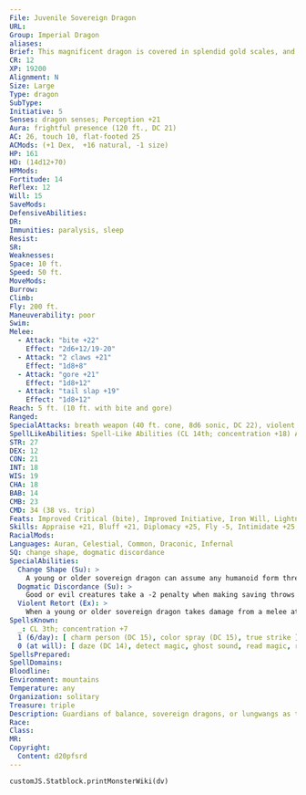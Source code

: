 ```yaml
---
File: Juvenile Sovereign Dragon
URL: 
Group: Imperial Dragon
aliases: 
Brief: This magnificent dragon is covered in splendid gold scales, and horns jut from its head like a crown.
CR: 12
XP: 19200
Alignment: N
Size: Large
Type: dragon
SubType: 
Initiative: 5
Senses: dragon senses; Perception +21
Aura: frightful presence (120 ft., DC 21)
AC: 26, touch 10, flat-footed 25
ACMods: (+1 Dex,  +16 natural, -1 size)
HP: 161
HD: (14d12+70)
HPMods: 
Fortitude: 14
Reflex: 12
Will: 15
SaveMods: 
DefensiveAbilities: 
DR: 
Immunities: paralysis, sleep
Resist: 
SR: 
Weaknesses: 
Space: 10 ft.
Speed: 50 ft.
MoveMods: 
Burrow: 
Climb: 
Fly: 200 ft.
Maneuverability: poor
Swim: 
Melee: 
  - Attack: "bite +22"
    Effect: "2d6+12/19-20"
  - Attack: "2 claws +21"
    Effect: "1d8+8"
  - Attack: "gore +21"
    Effect: "1d8+12"
  - Attack: "tail slap +19"
    Effect: "1d8+12"
Reach: 5 ft. (10 ft. with bite and gore)
Ranged: 
SpecialAttacks: breath weapon (40 ft. cone, 8d6 sonic, DC 22), violent retort
SpellLikeAbilities: Spell-Like Abilities (CL 14th; concentration +18) At will-calm emotions (DC 16), detect evil/good
STR: 27
DEX: 12
CON: 21
INT: 18
WIS: 19
CHA: 18
BAB: 14
CMB: 23
CMD: 34 (38 vs. trip)
Feats: Improved Critical (bite), Improved Initiative, Iron Will, Lightning Reflexes, Multiattack, Persuasive, Weapon Focus (bite)
Skills: Appraise +21, Bluff +21, Diplomacy +25, Fly -5, Intimidate +25, Knowledge (arcana) +21, Knowledge (history) +21, Knowledge (nobility) +21, Perception +21, Sense Motive +21, Spellcraft +21
RacialMods: 
Languages: Auran, Celestial, Common, Draconic, Infernal
SQ: change shape, dogmatic discordance
SpecialAbilities:
  Change Shape (Su): >
    A young or older sovereign dragon can assume any humanoid form three times per day as polymorph.
  Dogmatic Discordance (Su): >
    Good or evil creatures take a -2 penalty when making saving throws against a sovereign dragon's spells, spell-like abilities, breath weapon, and aura.
  Violent Retort (Ex): >
    When a young or older sovereign dragon takes damage from a melee attack critical hit, it can, as an immediate action, make a claw or tail slap attack against the creature that made the critical hit.
SpellsKnown:
  _: CL 3th; concentration +7
  1 (6/day): [ charm person (DC 15), color spray (DC 15), true strike ]
  0 (at will): [ daze (DC 14), detect magic, ghost sound, read magic, resistance ]
SpellsPrepared: 
SpellDomains: 
Bloodline: 
Environment: mountains
Temperature: any
Organization: solitary
Treasure: triple
Description: Guardians of balance, sovereign dragons, or lungwangs as they are also known, were placed in the skies by the gods themselves to safeguard harmony in the world.
Race: 
Class: 
MR: 
Copyright:
  Content: d20pfsrd
---
```

```dataviewjs
customJS.Statblock.printMonsterWiki(dv)
```

